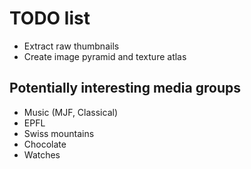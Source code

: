 # TODO list

- Extract raw thumbnails
- Create image pyramid and texture atlas

## Potentially interesting media groups

- Music (MJF, Classical)
- EPFL
- Swiss mountains
- Chocolate
- Watches